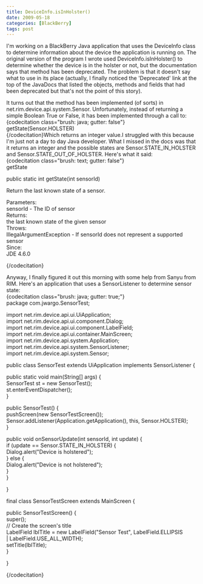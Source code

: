 ```yaml
---
title: DeviceInfo.isInHolster()
date: 2009-05-18
categories: [BlackBerry]
tags: post
---
```


I'm working on a BlackBerry Java application that uses the DeviceInfo class to determine information about the device the application is running on. The original version of the program I wrote used DeviceInfo.isInHolster() to determine whether the device is in the holster or not, but the documentation says that method has been deprecated. The problem is that it doesn't say what to use in its place (actually, I finally noticed the 'Deprecated' link at the top of the JavaDocs that listed the objects, methods and fields that had been deprecated but that's not the point of this story).  
  
It turns out that the method has been implemented (of sorts) in net.rim.device.api.system.Sensor. Unfortunately, instead of returning a simple Boolean True or False, it has been implemented through a call to:  
{codecitation class="brush: java; gutter: false"}  
getState(Sensor.HOLSTER)  
{/codecitation}Which returns an integer value.I struggled with this because I'm just not a day to day Java developer. What I missed in the docs was that it returns an integer and the possible states are Sensor.STATE\_IN\_HOLSTER and Sensor.STATE\_OUT\_OF\_HOLSTER. Here's what it said:  
{codecitation class="brush: text; gutter: false"}  
getState  
  
public static int getState(int sensorId)  
  
Return the last known state of a sensor.  
  
Parameters:  
sensorId - The ID of sensor  
Returns:  
the last known state of the given sensor  
Throws:  
IllegalArgumentException - If sensorId does not represent a supported sensor  
Since:  
JDE 4.6.0

{/codecitation}

Anyway, I finally figured it out this morning with some help from Sanyu from RIM. Here's an application that uses a SensorListener to determine sensor state:  
{codecitation class="brush: java; gutter: true;"}  
package com.jwargo.SensorTest;  
  
import net.rim.device.api.ui.UiApplication;  
import net.rim.device.api.ui.component.Dialog;  
import net.rim.device.api.ui.component.LabelField;  
import net.rim.device.api.ui.container.MainScreen;  
import net.rim.device.api.system.Application;  
import net.rim.device.api.system.SensorListener;  
import net.rim.device.api.system.Sensor;  
  
public class SensorTest extends UiApplication implements SensorListener {  
  
public static void main(String\[\] args) {  
SensorTest st = new SensorTest();  
st.enterEventDispatcher();  
}  
  
public SensorTest() {  
pushScreen(new SensorTestScreen());  
Sensor.addListener(Application.getApplication(), this, Sensor.HOLSTER);  
}  
  
public void onSensorUpdate(int sensorId, int update) {  
if (update == Sensor.STATE\_IN\_HOLSTER) {  
Dialog.alert("Device is holstered");                
} else {  
Dialog.alert("Device is not holstered");  
}  
}  
  
}  
  
final class SensorTestScreen extends MainScreen {  
  
public SensorTestScreen() {  
super();  
// Create the screen's title  
LabelField lblTitle = new LabelField("Sensor Test", LabelField.ELLIPSIS  
| LabelField.USE\_ALL\_WIDTH);  
setTitle(lblTitle);  
}  
  
}

{/codecitation}